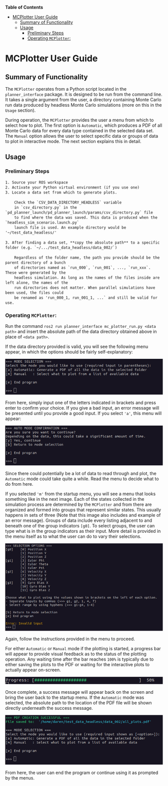 **Table of Contents**
- [MCPlotter User Guide](#mcplotter-user-guide)
  - [Summary of Functionality](#summary-of-functionality)
  - [Usage](#usage)
    - [Preliminary Steps](#preliminary-steps)
    - [Operating `MCPlotter`:](#operating-mcplotter)


# MCPlotter User Guide
## Summary of Functionality
The `MCPlotter` operates from a Python script located in the `planner_interface` package.
It is designed to be run from the command line. It takes a single argument from the user, a directory
containing Monte Carlo run data produced by headless Monte Carlo simulations (more on this in the 
`Usage` section).

During operation, the `MCPlotter` provides the user a menu from which to select how to plot.
The first option is `Automatic`, which produces a PDF of all Monte Carlo data for every data type contained
in the selected data set. The `Manual` option allows the user to select specific data or groups of
data to plot in interactive mode. The next section explains this in detail.


## Usage
### Preliminary Steps
```
1. Source your ROS workspace
2. Activate your Python virtual environment (if you use one)
3. Locate a data set from which to generate plots.

    Check the `CSV_DATA_DIRECTORY_HEADLESS` variable
    in `csv_directory.py` in the `pd_planner_launch/pd_planner_launch/params/csv_directory.py` file
    to find where the data was saved. This data is produced when the `headless_sim_scenario.launch.py`
    launch file is used. An example directory would be '~/test_data_headless/'

3. After finding a data set, **copy the absolute path** to a specific folder (e.g. `~/.../test_data_headless/data_002/`)

    Regardless of the folder name, the path you provide should be the parent directory of a bunch
    of directories named as `run_000`, `run_001`, ..., `run_xxx`. These were generated by the
    headless simulation. As long as the names of the files inside are left alone, the names of the
    run directories does not matter. When parallel simulations have been used, the files could
    be renamed as 'run_000_1, run_001_1, ...` and still be valid for use.
```

### Operating `MCPlotter`:
Run the command `ros2 run planner_interface mc_plotter_run.py <data path>` and insert the absolute
path of the data directory obtained above in place of `<data path>`.

If the data directory provided is valid, you will see the following menu appear, in which the options
should be fairly self-explanatory:

<img src="images/mode_menu.png"/>

From here, simply input one of the letters indicated in brackets and press enter to confirm your
choice. If you give a bad input, an error message will be presented until you provide a good input.
If you select `'a'`, this menu will appear:

<img src="images/auto_confirmation.png"/>

Since there could potentially be a lot of data to read through and plot, the `Automatic` mode could take
quite a while. Read the menu to decide what to do from here.

If you selected `'m'` from the startup menu, you will see a menu that looks something like in the next
image. Each of the states collected in the simulation process are determined by the `MCPlotter`
and from there are organized and formed into groups that represent similar states. This usually
happens in sets of three (Note that this image also includes and example of an error message).
Groups of data include every listing adjacent to and beneath one of the group indicators `[g0]`.
To select groups, the user can type what is in the group indicators as their input. More detail
is provided in the menu itself as to what the user can do to vary their selections.

<img src="images/manual_menu.png"/>

Again, follow the instructions provided in the menu to proceed.

For either `Automatic` or `Manual` mode if the plotting is started, a progress bar will appear to
provide visual feedback as to the status of the plotting operation. Any waiting time after the bar
reaches `100%` is typically due to either saving the plots to the PDF or waiting for the interactive
plots to actually appear on-screen.

<img src="images/progress_bar.png"/>

Once complete, a success message will appear back on the screen and bring the user back to the
startup menu. If the `Automatic` mode was selected, the absolute path to the location of the
PDF file will be shown directly underneath the success message.

<img src="images/colored_pdf_success_output.png"/>

From here, the user can end the program or continue using it as prompted by the menus.

